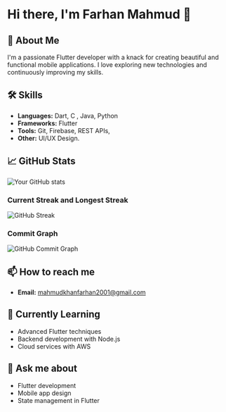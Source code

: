 # Hi there, I'm Farhan Mahmud 👋

## 🚀 About Me
I'm a passionate Flutter developer with a knack for creating beautiful and functional mobile applications. I love exploring new technologies and continuously improving my skills.

## 🛠 Skills
- **Languages:** Dart, C , Java, Python
- **Frameworks:** Flutter
- **Tools:** Git, Firebase, REST APIs, 
- **Other:** UI/UX Design.

## 📈 GitHub Stats
![Your GitHub stats](https://github-readme-stats.vercel.app/api?username=farhanmahmud21&show_icons=true&theme=radical)

### Current Streak and Longest Streak
![GitHub Streak](https://github-readme-streak-stats.herokuapp.com/?user=farhanmahmud21)

### Commit Graph
![GitHub Commit Graph](https://activity-graph.herokuapp.com/graph?username=farhanmahmud21&theme=react-dark)
## 📫 How to reach me
- **Email:** mahmudkhanfarhan2001@gmail.com


## 🌱 Currently Learning
- Advanced Flutter techniques
- Backend development with Node.js
- Cloud services with AWS

## 💬 Ask me about
- Flutter development
- Mobile app design
- State management in Flutter
